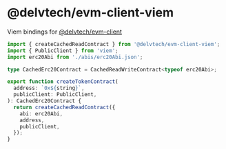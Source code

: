# @delvtech/evm-client-viem

Viem bindings for [@delvtech/evm-client](https://github.com/delvtech/evm-client/tree/main/packages/evm-client)

```ts
import { createCachedReadContract } from '@delvtech/evm-client-viem';
import { PublicClient } from 'viem';
import erc20Abi from './abis/erc20Abi.json';

type CachedErc20Contract = CachedReadWriteContract<typeof erc20Abi>;

export function createTokenContract(
  address: `0x${string}`,
  publicClient: PublicClient,
): CachedErc20Contract {
  return createCachedReadContract({
    abi: erc20Abi,
    address,
    publicClient,
  });
}
```
